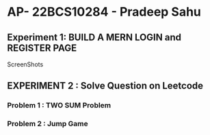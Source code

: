 # AP- 22BCS10284 - Pradeep Sahu

## Experiment 1: BUILD A MERN LOGIN and REGISTER PAGE

ScreenShots

## EXPERIMENT 2 : Solve Question on Leetcode

### Problem 1 : TWO SUM Problem

### Problem 2 : Jump Game
